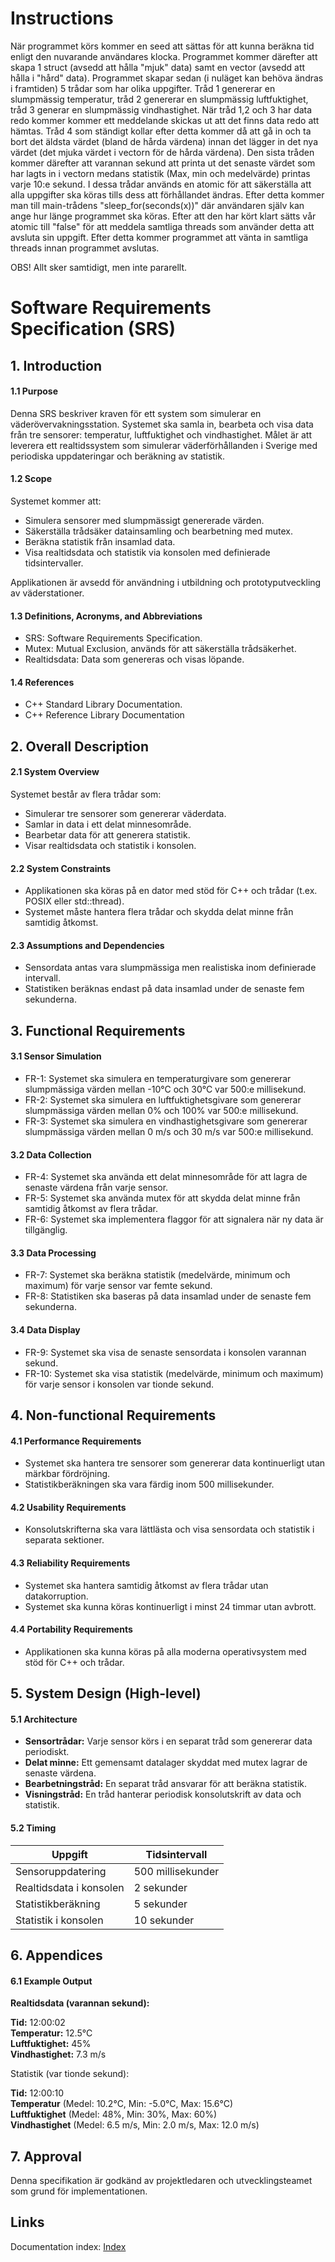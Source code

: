# Instructions
När programmet körs kommer en seed att sättas för att kunna beräkna tid enligt den nuvarande användares klocka. Programmet kommer därefter att skapa 1 struct (avsedd att hålla "mjuk" data) samt en vector (avsedd att hålla i "hård" data). 
Programmet skapar sedan (i nuläget kan behöva ändras i framtiden) 5 trådar som har olika uppgifter. Tråd 1 genererar en slumpmässig temperatur, tråd 2 genererar en slumpmässig luftfuktighet, tråd 3 generar en slumpmässig vindhastighet. När tråd 1,2 och 3 har data redo kommer kommer ett meddelande skickas ut att det finns data redo att hämtas. Tråd 4 som ständigt kollar efter detta kommer då att gå in och ta bort det äldsta värdet (bland de hårda värdena) innan det lägger in det nya värdet (det mjuka värdet i vectorn för de hårda värdena). Den sista tråden kommer därefter att varannan sekund att printa ut det senaste värdet som har lagts in i vectorn medans statistik (Max, min och medelvärde) printas varje 10:e sekund. I dessa trådar används en atomic<bool> för att säkerställa att alla uppgifter ska köras tills dess att förhållandet ändras. Efter detta kommer man till main-trådens "sleep_for(seconds(x))" där användaren själv kan ange hur länge programmet ska köras. Efter att den har kört klart sätts vår atomic till "false" för att meddela samtliga threads som använder detta att avsluta sin uppgift. Efter detta kommer programmet att vänta in samtliga threads innan programmet avslutas.

OBS! Allt sker samtidigt, men inte pararellt.

# Software Requirements Specification (SRS)
## 1. Introduction
#### 1.1 Purpose

Denna SRS beskriver kraven för ett system som simulerar en väderövervakningsstation. Systemet ska samla in, bearbeta och visa data från tre sensorer: temperatur, luftfuktighet och vindhastighet. Målet är att leverera ett realtidssystem som simulerar väderförhållanden i Sverige med periodiska uppdateringar och beräkning av statistik.

#### 1.2 Scope

Systemet kommer att:

*  Simulera sensorer med slumpmässigt genererade värden.
*  Säkerställa trådsäker datainsamling och bearbetning med mutex.
*  Beräkna statistik från insamlad data.
*  Visa realtidsdata och statistik via konsolen med definierade tidsintervaller.

Applikationen är avsedd för användning i utbildning och prototyputveckling av väderstationer.

#### 1.3 Definitions, Acronyms, and Abbreviations

*  SRS: Software Requirements Specification.
*  Mutex: Mutual Exclusion, används för att säkerställa trådsäkerhet.
*  Realtidsdata: Data som genereras och visas löpande.

#### 1.4 References

*  C++ Standard Library Documentation. 
*  C++ Reference Library Documentation

## 2. Overall Description
#### 2.1 System Overview

Systemet består av flera trådar som:

*  Simulerar tre sensorer som genererar väderdata.
*  Samlar in data i ett delat minnesområde.
*  Bearbetar data för att generera statistik.
*  Visar realtidsdata och statistik i konsolen.

#### 2.2 System Constraints

*  Applikationen ska köras på en dator med stöd för C++ och trådar (t.ex. POSIX eller std::thread).
*  Systemet måste hantera flera trådar och skydda delat minne från samtidig åtkomst.

#### 2.3 Assumptions and Dependencies

*  Sensordata antas vara slumpmässiga men realistiska inom definierade intervall.
*  Statistiken beräknas endast på data insamlad under de senaste fem sekunderna.

## 3. Functional Requirements
#### 3.1 Sensor Simulation

*  FR-1: Systemet ska simulera en temperaturgivare som genererar slumpmässiga värden mellan -10°C och 30°C var 500:e millisekund.
*  FR-2: Systemet ska simulera en luftfuktighetsgivare som genererar slumpmässiga värden mellan 0% och 100% var 500:e millisekund.
*  FR-3: Systemet ska simulera en vindhastighetsgivare som genererar slumpmässiga värden mellan 0 m/s och 30 m/s var 500:e millisekund.

#### 3.2 Data Collection

*  FR-4: Systemet ska använda ett delat minnesområde för att lagra de senaste värdena från varje sensor.
*  FR-5: Systemet ska använda mutex för att skydda delat minne från samtidig åtkomst av flera trådar.
*  FR-6: Systemet ska implementera flaggor för att signalera när ny data är tillgänglig.

#### 3.3 Data Processing

*  FR-7: Systemet ska beräkna statistik (medelvärde, minimum och maximum) för varje sensor var femte sekund.
*  FR-8: Statistiken ska baseras på data insamlad under de senaste fem sekunderna.

#### 3.4 Data Display

*  FR-9: Systemet ska visa de senaste sensordata i konsolen varannan sekund.
*  FR-10: Systemet ska visa statistik (medelvärde, minimum och maximum) för varje sensor i konsolen var tionde sekund.

## 4. Non-functional Requirements
#### 4.1 Performance Requirements

*  Systemet ska hantera tre sensorer som genererar data kontinuerligt utan märkbar fördröjning.
*  Statistikberäkningen ska vara färdig inom 500 millisekunder.

#### 4.2 Usability Requirements

*  Konsolutskrifterna ska vara lättlästa och visa sensordata och statistik i separata sektioner.

#### 4.3 Reliability Requirements

*  Systemet ska hantera samtidig åtkomst av flera trådar utan datakorruption.
*  Systemet ska kunna köras kontinuerligt i minst 24 timmar utan avbrott.

#### 4.4 Portability Requirements

*  Applikationen ska kunna köras på alla moderna operativsystem med stöd för C++ och trådar.

## 5. System Design (High-level)
#### 5.1 Architecture

*  __Sensortrådar:__ Varje sensor körs i en separat tråd som genererar data periodiskt.
*  __Delat minne:__ Ett gemensamt datalager skyddat med mutex lagrar de senaste värdena.
*  __Bearbetningstråd:__ En separat tråd ansvarar för att beräkna statistik.
*  __Visningstråd:__ En tråd hanterar periodisk konsolutskrift av data och statistik.

#### 5.2 Timing
| Uppgift                     | Tidsintervall      |  
|-----------------------------|--------------------|  
| Sensoruppdatering           | 500 millisekunder  |  
| Realtidsdata i konsolen     | 2 sekunder         |  
| Statistikberäkning          | 5 sekunder         |  
| Statistik i konsolen        | 10 sekunder        |

## 6. Appendices
#### 6.1 Example Output

__Realtidsdata (varannan sekund):__

__Tid:__ 12:00:02  
__Temperatur:__ 12.5°C  
__Luftfuktighet:__ 45%  
__Vindhastighet:__ 7.3 m/s  

Statistik (var tionde sekund):

__Tid:__ 12:00:10  
__Temperatur__ (Medel: 10.2°C, Min: -5.0°C, Max: 15.6°C)  
__Luftfuktighet__ (Medel: 48%, Min: 30%, Max: 60%)  
__Vindhastighet__ (Medel: 6.5 m/s, Min: 2.0 m/s, Max: 12.0 m/s)  

## 7. Approval

Denna specifikation är godkänd av projektledaren och utvecklingsteamet som grund för implementationen.

## Links
Documentation index: [Index](https://Gr4hn.github.io/Project2/index.html)
